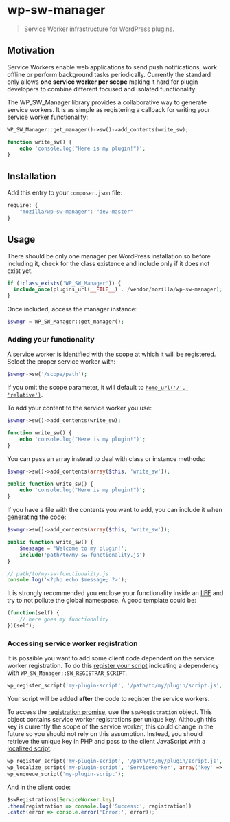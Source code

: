 # wp-sw-manager
> Service Worker infrastructure for WordPress plugins.

## Motivation

Service Workers enable web applications to send push notifications, work offline or perform background tasks periodically. Currently the standard only allows **one service worker per scope** making it hard for plugin developers to combine different focused and isolated functionality.

The WP_SW_Manager library provides a collaborative way to generate service workers. It is as simple as registering a callback for writing your service worker functionality:

```php
WP_SW_Manager::get_manager()->sw()->add_contents(write_sw);

function write_sw() {
    echo 'console.log("Here is my plugin!")';
}
```

## Installation

Add this entry to your `composer.json` file:

```js
require: {
    "mozilla/wp-sw-manager": "dev-master"
}
```

## Usage

There should be only one manager per WordPress installation so before including it, check for the class existence and include only if it does not exist yet.

```php
if (!class_exists('WP_SW_Manager')) {
  include_once(plugins_url(__FILE__) . /vendor/mozilla/wp-sw-manager);
}
```

Once included, access the manager instance:

```php
$swmgr = WP_SW_Manager::get_manager();
```

### Adding your functionality

A service worker is identified with the scope at which it will be registered. Select the proper service worker with:

```php
$swmgr->sw('/scope/path');
```

If you omit the scope parameter, it will default to [`home_url('/', 'relative')`](https://developer.wordpress.org/reference/functions/home_url/).

To add your content to the service worker you use:

```php
$swmgr->sw()->add_contents(write_sw);

function write_sw() {
    echo 'console.log("Here is my plugin!")';
}
```

You can pass an array instead to deal with class or instance methods:

```php
$swmgr->sw()->add_contents(array($this, 'write_sw'));

public function write_sw() {
    echo 'console.log("Here is my plugin!")';
}
```

If you have a file with the contents you want to add, you can include it when generating the code:

```php
$swmgr->sw()->add_contents(array($this, 'write_sw'));

public function write_sw() {
    $message = 'Welcome to my plugin!';
    include('path/to/my-sw-functionality.js')
}
```

```js
// path/to/my-sw-functionality.js
console.log('<?php echo $message; ?>');
```

It is strongly recommended you enclose your functionality inside an [IIFE](http://benalman.com/news/2010/11/immediately-invoked-function-expression/) and try to not pollute the global namespace. A good template could be:

```js
(function(self) {
    // here goes my functionality
})(self);
```

### Accessing service worker registration

It is possible you want to add some client code dependent on the service worker registration. To do this [register your script](https://developer.wordpress.org/reference/functions/wp_register_script/) indicating a dependency with `WP_SW_Manager::SW_REGISTRAR_SCRIPT`.

```php
wp_register_script('my-plugin-script', '/path/to/my/plugin/script.js', array(WP_SW_Manager::SW_REGISTRAR_SCRIPT));
```

Your script will be added **after** the code to register the service workers.

To access the [registration promise](https://developer.mozilla.org/en-US/docs/Web/API/ServiceWorkerContainer/register), use the `$swRegistration` object. This object contains service worker registrations per unique key. Although this key is currently the scope of the service worker, this could change in the future so you should not rely on this assumption. Instead, you should retrieve the unique key in PHP and pass to the client JavaScript with a [localized script](https://developer.wordpress.org/reference/functions/wp_localize_script/).

```php
wp_register_script('my-plugin-script', '/path/to/my/plugin/script.js', array(WP_SW_Manager::SW_REGISTRAR_SCRIPT));
wp_localize_script('my-plugin-script', 'ServiceWorker', array('key' => WP_SW_Manager::get_js_id()));
wp_enqueue_script('my-plugin-script');
```

And in the client code:

```js
$swRegistrations[ServiceWorker.key]
.then(registration => console.log('Success:', registration))
.catch(error => console.error('Error:', error));
```
